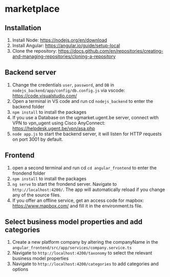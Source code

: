 # marketplace

## Installation
1. Install Node: https://nodejs.org/en/download
2. Install Angular: https://angular.io/guide/setup-local
3. Clone the repository: https://docs.github.com/en/repositories/creating-and-managing-repositories/cloning-a-repository


## Backend server
1. Change the credentials `user`, `password`, and `DB` in `nodejs_backend/app/config/db.config.js` via vscode: https://code.visualstudio.com/
2. Open a terminal in VS code and run cd `nodejs_backend` to enter the backend folder
3. `npm install` to install the packages
4. If you use a Database on the ugmarket.ugent.be server, connect with VPN to vpn_ugent using Cisco AnyConnect: https://helpdesk.ugent.be/vpn/asa.php
5. `node app.js` to start the backend server, it will listen for HTTP requests on port 3001 by default.

## Frontend
1. open a second terminal and run cd `cd angular_frontend` to enter the frondend folder
2. `npm install` to install the packages
3. `ng serve` to start the frondend server. Navigate to `http://localhost:4200/`. The app will automatically reload if you change any of the source files.
4. If you offer an offline service, get an access code for mapbox: https://www.mapbox.com/ and fill it in the environment.ts file. 

## Select business model properties and add categories

1. Create a new platform company by altering the companyName in the `angular_frontend/src/app/services/company.service.ts`
2. Navigate to `http://localhost:4200/taxonomy` to select the relevant business model properties 
3. Navigate to `http://localhost:4200/categories` to add categories and options 


